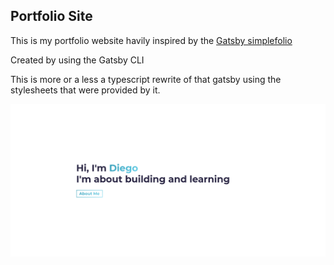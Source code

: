 ## Portfolio Site

This is my portfolio website havily inspired by the [Gatsby simplefolio](https://github.com/cobidev/gatsby-simplefolio)

Created by using the Gatsby CLI

This is more or a less a typescript rewrite of that gatsby using the stylesheets that were provided by it. 

![Website frontpage](/images/SiteImage.png)